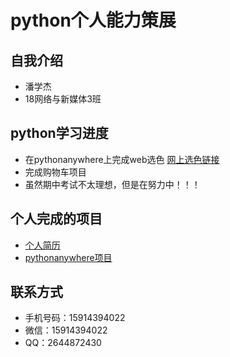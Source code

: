 # python个人能力策展

## 自我介绍
* 潘学杰
* 18网络与新媒体3班

## python学习进度
* 在pythonanywhere上完成web选色 [网上选色链接](http://panxuejie.pythonanywhere.com/)
* 完成购物车项目
* 虽然期中考试不太理想，但是在努力中！！！

## 个人完成的项目
* [个人简历](https://panxuejie.gitee.io/resume/)
* [pythonanywhere项目](http://panxuejie.pythonanywhere.com/)

## 联系方式
* 手机号码：15914394022
* 微信：15914394022
* QQ：2644872430
